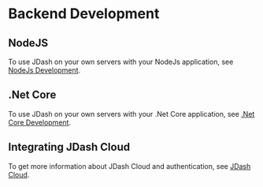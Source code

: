 # Backend Development

## NodeJS
To use JDash on your own servers with your NodeJs application, see [NodeJs Development](./nodejs-dev.md).

## .Net Core
To use JDash on your own servers with your .Net Core application, see [.Net Core Development](./net-core-dev.md).

## Integrating JDash Cloud
To get more information about JDash Cloud and authentication, see [JDash Cloud](./jdash-cloud.md).